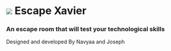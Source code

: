 # ![](https://github.com/j-m-a-g/EscapeXavier/blob/main/favicon.ico) Escape Xavier

### An escape room that will test your technological skills

Designed and developed By Navyaa and Joseph
